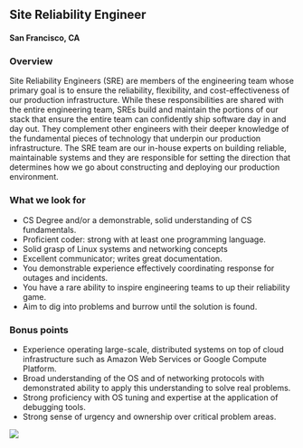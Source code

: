 ## Site Reliability Engineer
#### San Francisco, CA

### Overview
Site Reliability Engineers (SRE) are members of the engineering team whose primary goal is to ensure the reliability, flexibility, and cost-effectiveness of our production infrastructure.
While these responsibilities are shared with the entire engineering team, SREs build and maintain the portions of our stack that ensure the entire team can confidently ship software day in and day out. They complement other engineers with their deeper knowledge of the fundamental pieces of technology that underpin our production infrastructure. The SRE team are our in-house experts on building reliable, maintainable systems and they are responsible for setting the direction that determines how we go about constructing and deploying our production environment.

### What we look for
+	CS Degree and/or a demonstrable, solid understanding of CS fundamentals.
+	Proficient coder: strong with at least one programming language.
+	Solid grasp of Linux systems and networking concepts
+	Excellent communicator; writes great documentation.
+	You demonstrable experience effectively coordinating response for outages and incidents.
+	You have a rare ability to inspire engineering teams to up their reliability game.
+	Aim to dig into problems and burrow until the solution is found.

### Bonus points
+	Experience operating large-scale, distributed systems on top of cloud infrastructure such as Amazon Web Services or Google Compute Platform.
+	Broad understanding of the OS and of networking protocols with demonstrated ability to apply this understanding to solve real problems.
+	Strong proficiency with OS tuning and expertise at the application of debugging tools.
+	Strong sense of urgency and ownership over critical problem areas.


[<img src='https://dabuttonfactory.com/button.png?t=Learn+More&f=Calibri-Bold&ts=24&tc=fff&hp=20&vp=8&c=5&bgt=unicolored&bgc=29aafe'>](https://letsrockit.co/job/u2vnbwvuda-site-reliability-engineer)
